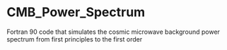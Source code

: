 # CMB_Power_Spectrum
Fortran 90 code that simulates the cosmic microwave background power spectrum from first principles to the first order
